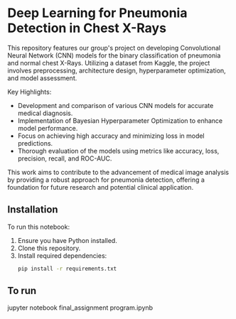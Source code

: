 # Deep Learning for Pneumonia Detection in Chest X-Rays

This repository features our group's project on developing Convolutional Neural Network (CNN) models for the binary classification of pneumonia and normal chest X-Rays. Utilizing a dataset from Kaggle, the project involves preprocessing, architecture design, hyperparameter optimization, and model assessment.

Key Highlights:
- Development and comparison of various CNN models for accurate medical diagnosis.
- Implementation of Bayesian Hyperparameter Optimization to enhance model performance.
- Focus on achieving high accuracy and minimizing loss in model predictions.
- Thorough evaluation of the models using metrics like accuracy, loss, precision, recall, and ROC-AUC.

This work aims to contribute to the advancement of medical image analysis by providing a robust approach for pneumonia detection, offering a foundation for future research and potential clinical application.

## Installation
To run this notebook:
1. Ensure you have Python installed.
2. Clone this repository.
3. Install required dependencies:
   ```bash
   pip install -r requirements.txt

## To run
jupyter notebook final_assignment program.ipynb